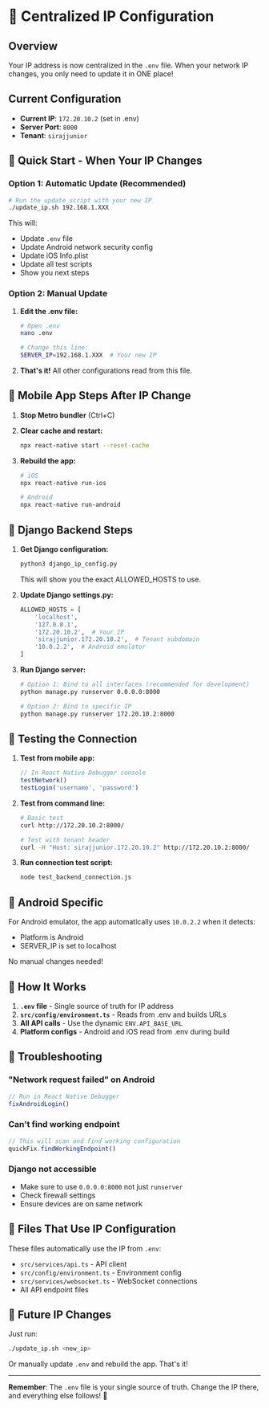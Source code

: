 # 🎯 Centralized IP Configuration

## Overview

Your IP address is now centralized in the `.env` file. When your network IP changes, you only need to update it in ONE place!

## Current Configuration

- **Current IP**: `172.20.10.2` (set in .env)
- **Server Port**: `8000`
- **Tenant**: `sirajjunior`

## 🚀 Quick Start - When Your IP Changes

### Option 1: Automatic Update (Recommended)

```bash
# Run the update script with your new IP
./update_ip.sh 192.168.1.XXX
```

This will:
- Update `.env` file
- Update Android network security config
- Update iOS Info.plist
- Update all test scripts
- Show you next steps

### Option 2: Manual Update

1. **Edit the .env file:**
   ```bash
   # Open .env
   nano .env
   
   # Change this line:
   SERVER_IP=192.168.1.XXX  # Your new IP
   ```

2. **That's it!** All other configurations read from this file.

## 📱 Mobile App Steps After IP Change

1. **Stop Metro bundler** (Ctrl+C)

2. **Clear cache and restart:**
   ```bash
   npx react-native start --reset-cache
   ```

3. **Rebuild the app:**
   ```bash
   # iOS
   npx react-native run-ios
   
   # Android
   npx react-native run-android
   ```

## 🐍 Django Backend Steps

1. **Get Django configuration:**
   ```bash
   python3 django_ip_config.py
   ```
   This will show you the exact ALLOWED_HOSTS to use.

2. **Update Django settings.py:**
   ```python
   ALLOWED_HOSTS = [
       'localhost',
       '127.0.0.1',
       '172.20.10.2',  # Your IP
       'sirajjunior.172.20.10.2',  # Tenant subdomain
       '10.0.2.2',  # Android emulator
   ]
   ```

3. **Run Django server:**
   ```bash
   # Option 1: Bind to all interfaces (recommended for development)
   python manage.py runserver 0.0.0.0:8000
   
   # Option 2: Bind to specific IP
   python manage.py runserver 172.20.10.2:8000
   ```

## 🧪 Testing the Connection

1. **Test from mobile app:**
   ```javascript
   // In React Native Debugger console
   testNetwork()
   testLogin('username', 'password')
   ```

2. **Test from command line:**
   ```bash
   # Basic test
   curl http://172.20.10.2:8000/
   
   # Test with tenant header
   curl -H "Host: sirajjunior.172.20.10.2" http://172.20.10.2:8000/
   ```

3. **Run connection test script:**
   ```bash
   node test_backend_connection.js
   ```

## 🤖 Android Specific

For Android emulator, the app automatically uses `10.0.2.2` when it detects:
- Platform is Android
- SERVER_IP is set to localhost

No manual changes needed!

## 📝 How It Works

1. **`.env` file** - Single source of truth for IP address
2. **`src/config/environment.ts`** - Reads from .env and builds URLs
3. **All API calls** - Use the dynamic `ENV.API_BASE_URL`
4. **Platform configs** - Android and iOS read from .env during build

## 🚨 Troubleshooting

### "Network request failed" on Android
```javascript
// Run in React Native Debugger
fixAndroidLogin()
```

### Can't find working endpoint
```javascript
// This will scan and find working configuration
quickFix.findWorkingEndpoint()
```

### Django not accessible
- Make sure to use `0.0.0.0:8000` not just `runserver`
- Check firewall settings
- Ensure devices are on same network

## 📁 Files That Use IP Configuration

These files automatically use the IP from `.env`:
- `src/services/api.ts` - API client
- `src/config/environment.ts` - Environment config
- `src/services/websocket.ts` - WebSocket connections
- All API endpoint files

## 🔄 Future IP Changes

Just run:
```bash
./update_ip.sh <new_ip>
```

Or manually update `.env` and rebuild the app. That's it!

---

**Remember**: The `.env` file is your single source of truth. Change the IP there, and everything else follows! 🎉